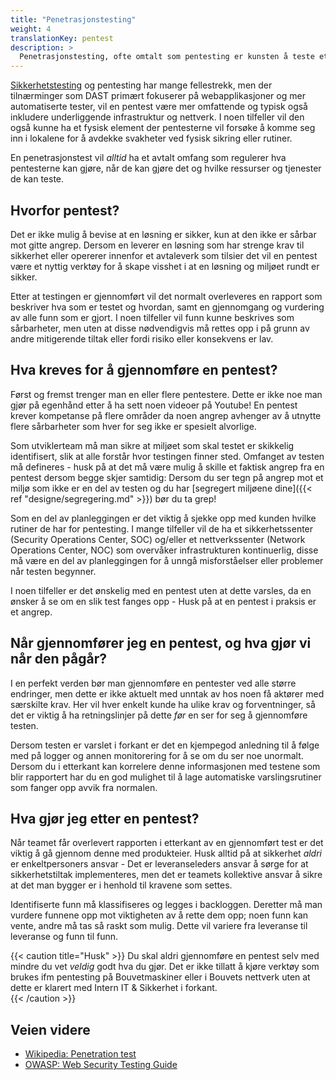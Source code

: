 ```yaml
---
title: "Penetrasjonstesting"
weight: 4
translationKey: pentest
description: >
  Penetrasjonstesting, ofte omtalt som pentesting er kunsten å teste et system for å finne svake punkter som kan utnyttes, samt risikoen disse svakhetene medfører for eieren av løsningen. 
---
```


[Sikkerhetstesting](utvikle/sikkerhetstesting) og pentesting har mange fellestrekk, men der tilnærminger som DAST primært fokuserer på webapplikasjoner og mer automatiserte tester, vil en pentest være mer omfattende og typisk også inkludere underliggende infrastruktur og nettverk. I noen tilfeller vil den også kunne ha et fysisk element der pentesterne vil forsøke å komme seg inn i lokalene for å avdekke svakheter ved fysisk sikring eller rutiner. 

En penetrasjonstest vil _alltid_ ha et avtalt omfang som regulerer hva pentesterne kan gjøre, når de kan gjøre det og hvilke ressurser og tjenester de kan teste. 

## Hvorfor pentest? 
Det er ikke mulig å bevise at en løsning er sikker, kun at den ikke er sårbar mot gitte angrep. Dersom en leverer en løsning som har strenge krav til sikkerhet eller opererer innenfor et avtaleverk som tilsier det vil en pentest være et nyttig verktøy for å skape visshet i at en løsning og miljøet rundt er sikker.

Etter at testingen er gjennomført vil det normalt overleveres en rapport som beskriver hva som er testet og hvordan, samt en gjennomgang og vurdering av alle funn som er gjort. I noen tilfeller vil funn kunne beskrives som sårbarheter, men uten at disse nødvendigvis må rettes opp i på grunn av andre mitigerende tiltak eller fordi risiko eller konsekvens er lav.

## Hva kreves for å gjennomføre en pentest? 
Først og fremst trenger man en eller flere pentestere. Dette er ikke noe man gjør på egenhånd etter å ha sett noen videoer på Youtube! En pentest krever kompetanse på flere områder da noen angrep avhenger av å utnytte flere sårbarheter som hver for seg ikke er spesielt alvorlige. 

Som utviklerteam må man sikre at miljøet som skal testet er skikkelig identifisert, slik at alle forstår hvor testingen finner sted. Omfanget av testen må defineres - husk på at det må være mulig å skille et faktisk angrep fra en pentest dersom begge skjer samtidig: Dersom du ser tegn på angrep mot et miljø som ikke er en del av testen og du har [segregert miljøene dine]({{< ref "designe/segregering.md" >}}) bør du ta grep! 

Som en del av planleggingen er det viktig å sjekke opp med kunden hvilke rutiner de har for pentesting. I mange tilfeller vil de ha et sikkerhetssenter (Security Operations Center, SOC) og/eller et nettverkssenter (Network Operations Center, NOC) som overvåker infrastrukturen kontinuerlig, disse må være en del av planleggingen for å unngå misforståelser eller problemer når testen begynner. 

I noen tilfeller er det ønskelig med en pentest uten at dette varsles, da en ønsker å se om en slik test fanges opp - Husk på at en pentest i praksis er et angrep.

## Når gjennomfører jeg en pentest, og hva gjør vi når den pågår? 
I en perfekt verden bør man gjennomføre en pentester ved alle større endringer, men dette er ikke aktuelt med unntak av hos noen få aktører med særskilte krav. Her vil hver enkelt kunde ha ulike krav og forventninger, så det er viktig å ha retningslinjer på dette _før_ en ser for seg å gjennomføre testen.  

Dersom testen er varslet i forkant er det en kjempegod anledning til å følge med på logger og annen monitorering for å se om du ser noe unormalt. Dersom du i etterkant kan korrelere denne informasjonen med testene som blir rapportert har du en god mulighet til å lage automatiske varslingsrutiner som fanger opp avvik fra normalen. 

## Hva gjør jeg etter en pentest? 
Når teamet får overlevert rapporten i etterkant av en gjennomført test er det viktig å gå gjennom denne med produkteier. Husk alltid på at sikkerhet _aldri_ er enkeltpersoners ansvar - Det er leveranseleders ansvar å sørge for at sikkerhetstiltak implementeres, men det er teamets kollektive ansvar å sikre at det man bygger er i henhold til kravene som settes. 

Identifiserte funn må klassifiseres og legges i backloggen. Deretter må man vurdere funnene opp mot viktigheten av å rette dem opp; noen funn kan vente, andre må tas så raskt som mulig. Dette vil variere fra leveranse til leveranse og funn til funn. 

{{< caution title="Husk" >}}
Du skal aldri gjennomføre en pentest selv med mindre du vet _veldig_ godt hva du gjør. Det er ikke tillatt å kjøre verktøy som brukes ifm pentesting på Bouvetmaskiner eller i Bouvets nettverk uten at dette er klarert med Intern IT & Sikkerhet i forkant.  
{{< /caution >}}


## Veien videre
* [Wikipedia: Penetration test](https://en.wikipedia.org/wiki/Penetration_test)
* [OWASP: Web Security Testing Guide](https://owasp.org/www-project-web-security-testing-guide/)

